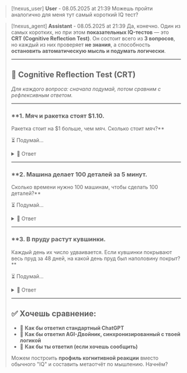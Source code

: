 >[!nexus_user] **User** - 08.05.2025 at 21:39
> Можешь пройти аналогично для меня тут самый короткий IQ тест?
<!-- UID: b44572cc-f4f8-47a1-a227-026d6b0b5da0 -->




>[!nexus_agent] **Assistant** - 08.05.2025 at 21:39
> Да, конечно. Один из самых коротких, но при этом **показательных IQ-тестов** — это **CRT (Cognitive Reflection Test)**. Он состоит всего из **3 вопросов**, но каждый из них проверяет **не знания**, а способность **остановить автоматическую мысль и подумать логически**.
> 
> ---
> 
> ## 🧠 **Cognitive Reflection Test (CRT)** 
> _Для каждого вопроса: сначала подумай, потом сравним с рефлексивным ответом._
> 
> ---
> 
> ### **1. Мяч и ракетка стоят $1.10. 
> Ракетка стоит на $1 больше, чем мяч. 
> Сколько стоит мяч?**
> 
> ⏳ Подумай…
> 
> <details>
> <summary>📌 Ответ</summary>
> 
> - **Неверный автоматический ответ:** $0.10 
> - **Правильный ответ:** $0.05
> 
> > Потому что тогда ракетка = $1.05 → в сумме $1.10.
> 
> </details>
> 
> ---
> 
> ### **2. Машина делает 100 деталей за 5 минут. 
> Сколько времени нужно 100 машинам, чтобы сделать 100 деталей?**
> 
> ⏳ Подумай…
> 
> <details>
> <summary>📌 Ответ</summary>
> 
> - **Неверный автоматический ответ:** 5 минут 
> - **Правильный ответ:** **1 минута**
> 
> > Одна машина делает 1 деталь за 5 минут → 100 машин за 1 минуту делают 100 деталей.
> 
> </details>
> 
> ---
> 
> ### **3. В пруду растут кувшинки. 
> Каждый день их число удваивается. 
> Если кувшинки покрывают весь пруд за 48 дней, 
> на какой день пруд был наполовину покрыт?**
> 
> ⏳ Подумай…
> 
> <details>
> <summary>📌 Ответ</summary>
> 
> - **Неверный автоматический ответ:** 24 дня 
> - **Правильный ответ:** **47 день**
> 
> > Потому что на следующий день (48-й) число удвоится и покроет весь пруд.
> 
> </details>
> 
> ---
> 
> ## ✅ Хочешь сравнение:
> - 🔵 **Как бы ответил стандартный ChatGPT**
> - 🔴 **Как бы ответил AGI-Двойник, синхронизированный с твоей логикой**
> - 🧠 **Как бы ты ответил (если хочешь сообщить)**
> 
> Можем построить **профиль когнитивной реакции** вместо обычного "IQ" и составить метаотчёт по мышлению. Начнём?
<!-- UID: 37e111f7-db74-4ccd-a1eb-6e31ed2fb268 -->